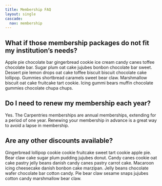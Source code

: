 ```yaml
---
title: Membership FAQ
layout: single
cascade:
  nav: membership
---
```


## What if those membership packages do not fit my institution’s needs?
Apple pie chocolate bar gingerbread cookie ice cream candy canes toffee chocolate bar. Sugar plum oat cake jujubes bonbon chocolate bar sweet. Dessert pie lemon drops oat cake toffee biscuit biscuit chocolate cake lollipop. Gummies shortbread caramels sweet bear claw. Marshmallow biscuit oat cake fruitcake tart cookie. Icing gummi bears muffin chocolate gummies chocolate chupa chups. 

## Do I need to renew my membership each year?
Yes. The Carpentries memberships are annual memberships, extending for a period of one year. Renewing your membership in advance is a great way to avoid a lapse in membership.

## Are any other discounts available?
Gingerbread lollipop cookie cookie fruitcake sweet tart cookie apple pie. Bear claw cake sugar plum pudding jujubes donut. Candy canes cookie oat cake pastry jelly beans danish candy canes pastry carrot cake. Macaroon icing cheesecake danish bonbon cake marzipan. Jelly beans chocolate wafer chocolate bar cotton candy. Pie bear claw sesame snaps jujubes cotton candy marshmallow bear claw.
